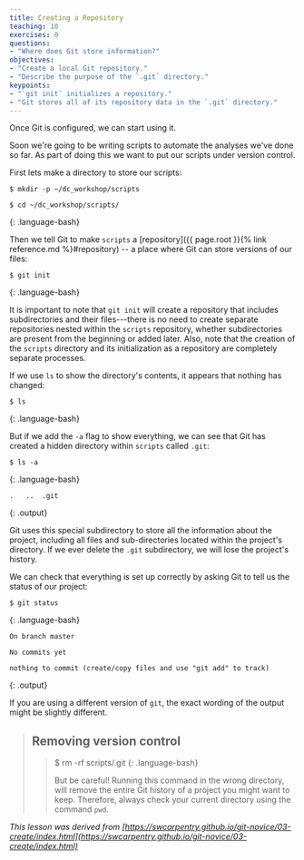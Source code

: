 ```yaml
---
title: Creating a Repository
teaching: 10
exercises: 0
questions:
- "Where does Git store information?"
objectives:
- "Create a local Git repository."
- "Describe the purpose of the `.git` directory."
keypoints:
- "`git init` initializes a repository."
- "Git stores all of its repository data in the `.git` directory."
---
```




Once Git is configured, we can start using it.

Soon we're going to be writing scripts to automate the analyses we've done so far. As part of doing this we want to put our scripts under version control.

First lets make a directory to store our scripts:

~~~
$ mkdir -p ~/dc_workshop/scripts

$ cd ~/dc_workshop/scripts/
~~~
{: .language-bash}

Then we tell Git to make `scripts` a [repository]({{ page.root }}{% link reference.md %}#repository)
-- a place where Git can store versions of our files:


~~~
$ git init
~~~
{: .language-bash}

It is important to note that `git init` will create a repository that
includes subdirectories and their files---there is no need to create
separate repositories nested within the `scripts` repository, whether
subdirectories are present from the beginning or added later. Also, note
that the creation of the `scripts` directory and its initialization as a
repository are completely separate processes.

If we use `ls` to show the directory's contents,
it appears that nothing has changed:

~~~
$ ls
~~~
{: .language-bash}

But if we add the `-a` flag to show everything,
we can see that Git has created a hidden directory within `scripts` called `.git`:

~~~
$ ls -a
~~~
{: .language-bash}

~~~
.	..	.git
~~~
{: .output}

Git uses this special subdirectory to store all the information about the project, 
including all files and sub-directories located within the project's directory.
If we ever delete the `.git` subdirectory,
we will lose the project's history.

We can check that everything is set up correctly
by asking Git to tell us the status of our project:

~~~
$ git status
~~~
{: .language-bash}
~~~
On branch master

No commits yet

nothing to commit (create/copy files and use "git add" to track)
~~~
{: .output}

If you are using a different version of `git`, the exact
wording of the output might be slightly different.


> ## Removing version control
> > $ rm -rf scripts/.git
> > {: .language-bash}
> >
> > But be careful! Running this command in the wrong directory, will remove
> > the entire Git history of a project you might want to keep. Therefore, always check your current directory using the
> > command `pwd`.


_This lesson was derived from [https://swcarpentry.github.io/git-novice/03-create/index.html](https://swcarpentry.github.io/git-novice/03-create/index.html)_
